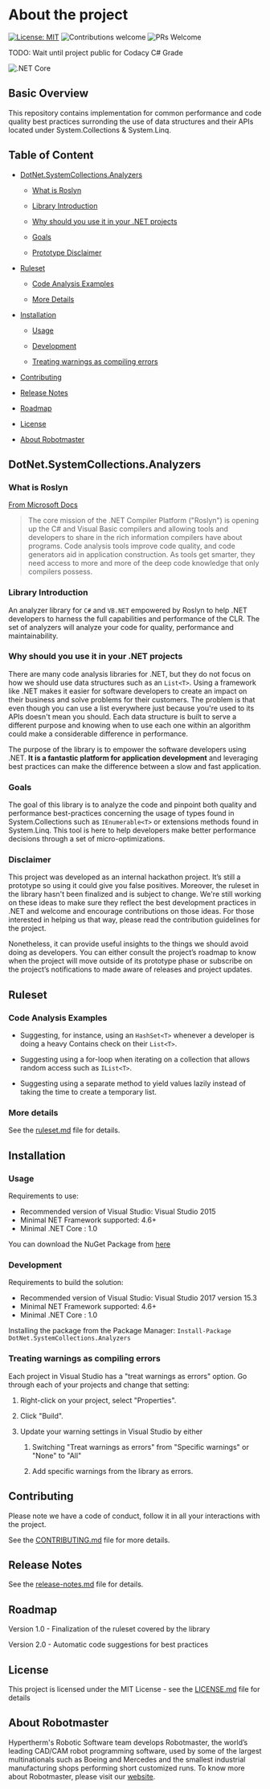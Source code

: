 # About the project

[![License: MIT](https://img.shields.io/github/license/hypertherm/DotNet.SystemCollections.Analyzers?color=brightgreen)](https://opensource.org/licenses/MIT)
![Contributions welcome](https://img.shields.io/badge/contributions-welcome-brightgreen.svg)
![PRs Welcome](https://img.shields.io/badge/PRs-welcome-brightgreen.svg?style=flat-square)

TODO: Wait until project public for Codacy C# Grade

![.NET Core](https://github.com/hypertherm/DotNet.SystemCollections.Analyzers/workflows/.NET%20Core/badge.svg)

## Basic Overview

This repository contains implementation for common performance and code quality best practices surronding the use of data structures and their APIs located under System.Collections & System.Linq.

## Table of Content

* [DotNet.SystemCollections.Analyzers](#dotnetsystemcollectionsanalyzers)
  
  * [What is Roslyn](#what-is-roslyn)
  
  * [Library Introduction](#library-introduction)
  
  * [Why should you use it in your .NET projects](#why-should-you-use-it-in-your-net-projects)
  
  * [Goals](#goals)

  * [Prototype Disclaimer](#disclaimer)

* [Ruleset](#ruleset)

  * [Code Analysis Examples](#code-analysis-examples)

  * [More Details](#more-details)

* [Installation](#installation)
  
  * [Usage](#usage)
  
  * [Development](#development)

  * [Treating warnings as compiling errors](#treating-warnings-as-compiling-errors)

* [Contributing](#contributing)
  
* [Release Notes](#release-notes)

* [Roadmap](#roadmap)

* [License](#license)

* [About Robotmaster](#about-robotmaster)

## __DotNet.SystemCollections.Analyzers__

### __What is Roslyn__

[From Microsoft Docs](https://docs.microsoft.com/en-us/visualstudio/extensibility/dotnet-compiler-platform-roslyn-extensibility?view=vs-2019)
> The core mission of the .NET Compiler Platform ("Roslyn") is opening up the C# and Visual Basic compilers and allowing tools and developers to share in the rich information compilers have about programs. Code analysis tools improve code quality, and code generators aid in application construction. As tools get smarter, they need access to more and more of the deep code knowledge that only compilers possess.

### __Library Introduction__

An analyzer library for `C#` and `VB.NET` empowered by Roslyn to help .NET developers to harness the full capabilities and performance of the CLR. The set of analyzers will analyze your code for quality, performance and maintainability.

### __Why should you use it in your .NET projects__

There are many code analysis libraries for .NET, but they do not focus on how we should use data structures such as an `List<T>`. Using a framework like .NET makes it easier for software developers to create an impact on their business and solve problems for their customers. The problem is that even though you can use a list everywhere just because you're used to its APIs doesn't mean you should. Each data structure is built to serve a different purpose and knowing when to use each one within an algorithm could make a considerable difference in performance.

The purpose of the library is to empower the software developers using .NET. __It is a fantastic platform for application development__ and leveraging best practices can make the difference between a slow and fast application.

### __Goals__

The goal of this library is to analyze the code and pinpoint both quality and performance best-practices concerning the usage of types found in System.Collections such as `IEnumerable<T>` or extensions methods found in System.Linq. This tool is here to help developers make better performance decisions through a set of micro-optimizations.

### __Disclaimer__

This project was developed as an internal hackathon project. It’s still a prototype so using it could give you false positives. Moreover, the ruleset in the library hasn't been finalized and is subject to change. We're still working on these ideas to make sure they reflect the best development practices in .NET and welcome and encourage contributions on those ideas. For those interested in helping us that way, please read the contribution guidelines for the project.

 Nonetheless, it can provide useful insights to the things we should avoid doing as developers. You can either consult the project’s roadmap to know when the project will move outside of its prototype phase or subscribe on the project’s notifications to made aware of releases and project updates.

## __Ruleset__

### __Code Analysis Examples__

* Suggesting, for instance, using an `HashSet<T>` whenever a developer is doing a heavy Contains check on their `List<T>`.

* Suggesting using a for-loop when iterating on a collection that allows random access such as `IList<T>`.

* Suggesting using a separate method to yield values lazily instead of taking the time to create a temporary list.

### __More details__

See the [ruleset.md](ruleset.md) file for details.

## __Installation__

### __Usage__

Requirements to use:

* Recommended version of Visual Studio: Visual Studio 2015
* Minimal NET Framework supported: 4.6+
* Minimal .NET Core : 1.0

You can download the NuGet Package from [here](#missing-link-from-nuget-org)

### __Development__

Requirements to build the solution:

* Recommended version of Visual Studio: Visual Studio 2017 version 15.3
* Minimal NET Framework supported: 4.6+
* Minimal .NET Core : 1.0

Installing the package from the Package Manager: `Install-Package DotNet.SystemCollections.Analyzers`

### __Treating warnings as compiling errors__

Each project in Visual Studio has a "treat warnings as errors" option. Go through each of your projects and change that setting:

1. Right-click on your project, select "Properties".

2. Click "Build".

3. Update your warning settings in Visual Studio by either
   1. Switching "Treat warnings as errors" from "Specific warnings" or "None" to "All"

   2. Add specific warnings from the library as errors.

## __Contributing__

Please note we have a code of conduct, follow it in all your interactions with the project.

See the [CONTRIBUTING.md](contributing.md) file for more details.

## __Release Notes__

See the [release-notes.md](release-notes.md) file for details.

## __Roadmap__

Version 1.0 - Finalization of the ruleset covered by the library

Version 2.0 - Automatic code suggestions for best practices

## __License__

This project is licensed under the MIT License - see the [LICENSE.md](LICENSE.md) file for details

## __About Robotmaster__

Hypertherm's Robotic Software team develops Robotmaster, the world’s leading CAD/CAM robot programming software, used by some of the largest multinationals such as Boeing and Mercedes and the smallest industrial manufacturing shops performing short customized runs. To know more about Robotmaster, please visit our [website](https://www.robotmaster.com/en/).
